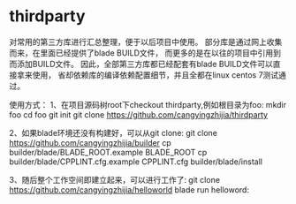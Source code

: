 # thirdparty
对常用的第三方库进行汇总整理，便于以后项目中使用。
部分库是通过网上收集而来，在里面已经提供了blade BUILD文件，
而更多的是在以往的项目中引用到而添加BUILD文件。
因此，全部第三方库都已经配套有blade BUILD文件可以直接拿来使用，
省却依赖库的编译依赖配置细节，并且全都在linux centos 7测试通过。

使用方式：
1、在项目源码树root下checkout thirdparty,例如根目录为foo:
  mkdir foo
  cd foo
  git init
  git clone https://github.com/cangyingzhijia/thirdparty

2、如果blade环境还没有构建好，可以从git clone:
  git clone https://github.com/cangyingzhijia/builder
  cp builder/blade/BLADE_ROOT.example BLADE_ROOT
  cp builder/blade/CPPLINT.cfg.example CPPLINT.cfg
  builder/blade/install

3、随后整个工作空间即建立起来，可以进行工作了:
  git clone https://github.com/cangyingzhijia/helloworld
  blade run helloword:
